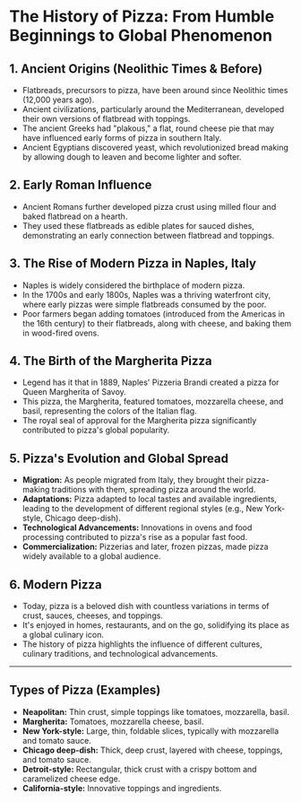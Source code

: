 # The History of Pizza: From Humble Beginnings to Global Phenomenon

## 1. Ancient Origins (Neolithic Times & Before)
- Flatbreads, precursors to pizza, have been around since Neolithic times (12,000 years ago).
- Ancient civilizations, particularly around the Mediterranean, developed their own versions of flatbread with toppings.
- The ancient Greeks had "plakous," a flat, round cheese pie that may have influenced early forms of pizza in southern Italy.
- Ancient Egyptians discovered yeast, which revolutionized bread making by allowing dough to leaven and become lighter and softer.

## 2. Early Roman Influence
- Ancient Romans further developed pizza crust using milled flour and baked flatbread on a hearth.
- They used these flatbreads as edible plates for sauced dishes, demonstrating an early connection between flatbread and toppings.

## 3. The Rise of Modern Pizza in Naples, Italy
- Naples is widely considered the birthplace of modern pizza.
- In the 1700s and early 1800s, Naples was a thriving waterfront city, where early pizzas were simple flatbreads consumed by the poor.
- Poor farmers began adding tomatoes (introduced from the Americas in the 16th century) to their flatbreads, along with cheese, and baking them in wood-fired ovens.

## 4. The Birth of the Margherita Pizza
- Legend has it that in 1889, Naples' Pizzeria Brandi created a pizza for Queen Margherita of Savoy.
- This pizza, the Margherita, featured tomatoes, mozzarella cheese, and basil, representing the colors of the Italian flag.
- The royal seal of approval for the Margherita pizza significantly contributed to pizza's global popularity.

## 5. Pizza's Evolution and Global Spread
- **Migration:** As people migrated from Italy, they brought their pizza-making traditions with them, spreading pizza around the world.
- **Adaptations:** Pizza adapted to local tastes and available ingredients, leading to the development of different regional styles (e.g., New York-style, Chicago deep-dish).
- **Technological Advancements:** Innovations in ovens and food processing contributed to pizza's rise as a popular fast food.
- **Commercialization:** Pizzerias and later, frozen pizzas, made pizza widely available to a global audience.

## 6. Modern Pizza
- Today, pizza is a beloved dish with countless variations in terms of crust, sauces, cheeses, and toppings.
- It's enjoyed in homes, restaurants, and on the go, solidifying its place as a global culinary icon.
- The history of pizza highlights the influence of different cultures, culinary traditions, and technological advancements.

---

## Types of Pizza (Examples)
- **Neapolitan:** Thin crust, simple toppings like tomatoes, mozzarella, basil.
- **Margherita:** Tomatoes, mozzarella cheese, basil.
- **New York-style:** Large, thin, foldable slices, typically with mozzarella and tomato sauce.
- **Chicago deep-dish:** Thick, deep crust, layered with cheese, toppings, and tomato sauce.
- **Detroit-style:** Rectangular, thick crust with a crispy bottom and caramelized cheese edge.
- **California-style:** Innovative toppings and ingredients. 
